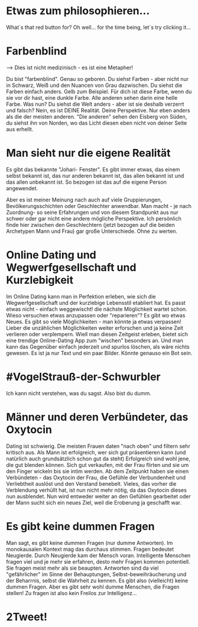 # Etwas zum philosophieren...

What´s that red button for?
Oh well... for the time being, let´s try clicking it...



# Farbenblind

--> Dies ist nicht medizinisch - es ist eine Metapher!

Du bist "farbenblind". Genau so geboren. Du siehst Farben - aber nicht nur in Schwarz, Weiß und den Nuancen von Grau dazwischen.
Du siehst die Farben einfach anders.
Gelb zum Beispiel. Für dich ist diese Farbe, wenn du sie vor dir hast, eine dunkle Farbe. Alle anderen sehen darin eine helle Farbe.
Was nun? Du siehst die Welt anders - aber ist sie deshalb verzerrt und falsch?
Nein, es ist DEINE Realität. Deine Perspektive. Nur eben anders als die der meisten anderen.
"Die anderen" sehen den Eisberg von Süden, du siehst ihn von Norden, wo das Licht diesen eben nicht von deiner Seite aus erhellt.


# Man sieht nur die eigene Realität

Es gibt das bekannte "Johari- Fenster". Es gibt immer etwas, das einem selbst bekannt ist, das nur anderen bekannt ist, das allen bekannt ist und das allen unbekannt ist. So bezogen ist das auf die eigene Person angewendet.

Aber es ist meiner Meinung nach auch auf viele Gruppierungen, Bevölkerungsschichten oder Geschlechter anwendbar.
Man macht - je nach Zuordnung- so seine Erfahrungen und von diesem Standpunkt aus nur schwer oder gar nicht eine andere mögliche Perspektive.
Ich persönlich finde hier zwischen den Geschlechtern (jetzt bezogen auf die beiden Archetypen Mann und Frau) gar große Unterschiede. Ohne zu werten.


# Online Dating und Wegwerfgesellschaft und Kurzlebigkeit

Im Online Dating kann man in Perfektion erleben, wie sich die Wegwerfgesellschaft und der kurzlebige Lebensstil etabliert hat.
Es passt etwas nicht - einfach weggewischt! die nächste Möglichkeit wartet schon. Wieso versuchen etwas anzupassen oder "reparieren"? Es gibt wo etwas Neues. Es gibt so viele Möglichkeiten - man könnte ja etwas verpassen! Lieber die unzählichen Möglichkeiten weiter erforschen und ja keine Zeit verlieren oder verplempern.
Wiell man diesen Zeitgeist erleben, bietet sich eine trendige Online-Dating App zum "wischen" besonders an. Und man kann das Gegenüber einfach jederzeit und spurlos löschen, als wäre nichts gewesen. Es ist ja nur Text und ein paar Bilder. Könnte genauso ein Bot sein.



# #VogelStrauß-der-Schwurbler

Ich kann nicht verstehen, was du sagst. Also bist du dumm.



# Männer und deren Verbündeter, das Oxytocin

Dating ist schwierig. Die meisten Frauen daten "nach oben" und filtern sehr kritisch aus. Als Mann ist erfolgreich, wer sich gut präsentieren kann (und natürlich auch grundsätzlich schon gut da steht)
Erfolgreich sind wohl jene, die gut blenden können. Sich gut verkaufen, mit der Frau flirten und sie um den Finger wickeln bis sie intim werden. Ab dem Zeitpunkt haben sie einen Verbündeten - das Oxytocin der Frau, die Gefühle der Verbundenheit und Verliebtheit auslöst und den Verstand benebelt. Vieles, das vorher die Verblendung verhüllt hat, ist nun nicht mehr nötig, da das Oxytocin dieses nun ausblendet. Nun wird entweder weiter an den Gefühlen gearbeitet oder der Mann sucht sich ein neues Ziel, weil die Eroberung ja geschafft war.


# Es gibt keine dummen Fragen

Man sagt, es gibt keine dummen Fragen (nur dumme Antworten). Im monokausalen Kontext mag das durchaus stimmen. Fragen bedeutet Neugierde. Durch Neugierde kam der Mensch voran. Intelligente Menschen fragen viel und je mehr sie erfahren, desto mehr Fragen kommen potentiell. Sie fragen meist mehr als sie beaupten.
Antworten sind da viel "gefährlicher" im Sinne der Behauptungen, Selbst-beweihräucherung und der Beharrnis, selbst die Wahrheit zu kennen.
Es gibt also (vielleicht) keine dummen Fragen. Aber es gibt sehr wohl dumme Menschen, die Fragen stellen! Zu fragen ist also kein Freilos zur Intelligenz...





# 2Tweet!
